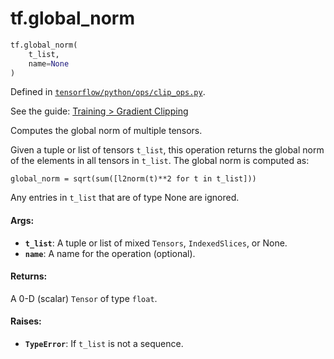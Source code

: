 <div itemscope itemtype="http://developers.google.com/ReferenceObject">
<meta itemprop="name" content="tf.global_norm" />
</div>

# tf.global_norm

``` python
tf.global_norm(
    t_list,
    name=None
)
```



Defined in [`tensorflow/python/ops/clip_ops.py`](https://www.tensorflow.org/code/tensorflow/python/ops/clip_ops.py).

See the guide: [Training > Gradient Clipping](../../../api_guides/python/train.md#Gradient_Clipping)

Computes the global norm of multiple tensors.

Given a tuple or list of tensors `t_list`, this operation returns the
global norm of the elements in all tensors in `t_list`. The global norm is
computed as:

`global_norm = sqrt(sum([l2norm(t)**2 for t in t_list]))`

Any entries in `t_list` that are of type None are ignored.

#### Args:

* <b>`t_list`</b>: A tuple or list of mixed `Tensors`, `IndexedSlices`, or None.
* <b>`name`</b>: A name for the operation (optional).


#### Returns:

A 0-D (scalar) `Tensor` of type `float`.


#### Raises:

* <b>`TypeError`</b>: If `t_list` is not a sequence.